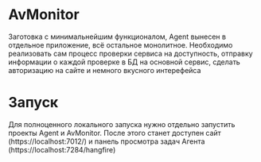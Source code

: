 # AvMonitor
Заготовка с минимальнейшим функционалом, Agent вынесен в отдельное приложение, всё остальное монолитное.
Необходимо реализовать сам процесс проверки сервиса на доступность, отправку информации о каждой проверке в БД на основной сервис, сделать авторизацию на сайте и немного вкусного интерефейса

# Запуск
Для полноценного локального запуска нужно отдельно запустить проекты Agent и AvMonitor. После этого станет доступен сайт (https://localhost:7012/) и панель просмотра задач Агента (https://localhost:7284/hangfire)
